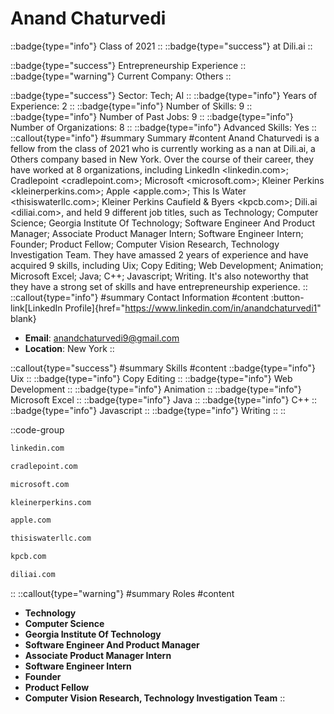 # Anand Chaturvedi
::badge{type="info"}
Class of 2021
::
::badge{type="success"}
 at Dili.ai
::

::badge{type="success"}
Entrepreneurship Experience
::
::badge{type="warning"}
Current Company: Others
::

::badge{type="success"}
Sector: Tech; AI
::
::badge{type="info"}
Years of Experience: 2
::
::badge{type="info"}
Number of Skills: 9
::
::badge{type="info"}
Number of Past Jobs: 9
::
::badge{type="info"}
Number of Organizations: 8
::
::badge{type="info"}
Advanced Skills: Yes
::
::callout{type="info"}
#summary
Summary
#content
Anand Chaturvedi is a fellow from the class of 2021 who is currently working as a nan at Dili.ai, a Others company based in New York. Over the course of their career, they have worked at 8 organizations, including LinkedIn <linkedin.com>; Cradlepoint <cradlepoint.com>; Microsoft <microsoft.com>; Kleiner Perkins <kleinerperkins.com>; Apple <apple.com>; This Is Water <thisiswaterllc.com>; Kleiner Perkins Caufield & Byers <kpcb.com>; Dili.ai <diliai.com>, and held 9 different job titles, such as Technology; Computer Science; Georgia Institute Of Technology; Software Engineer And Product Manager; Associate Product Manager Intern; Software Engineer Intern; Founder; Product Fellow; Computer Vision Research, Technology Investigation Team. They have amassed 2 years of experience and have acquired 9 skills, including Uix; Copy Editing; Web Development; Animation; Microsoft Excel; Java; C++; Javascript; Writing. It's also noteworthy that they have a strong set of skills and have entrepreneurship experience.
::
::callout{type="info"}
#summary
Contact Information
#content
:button-link[LinkedIn Profile]{href="https://www.linkedin.com/in/anandchaturvedi1" blank}
- **Email**: anandchaturvedi9@gmail.com
- **Location**: New York
::

::callout{type="success"}
#summary
Skills
#content
::badge{type="info"}
Uix
::
::badge{type="info"}
Copy Editing
::
::badge{type="info"}
Web Development
::
::badge{type="info"}
Animation
::
::badge{type="info"}
Microsoft Excel
::
::badge{type="info"}
Java
::
::badge{type="info"}
C++
::
::badge{type="info"}
Javascript
::
::badge{type="info"}
Writing
::
::

::code-group
```bash [LinkedIn]
linkedin.com
```
```bash [Cradlepoint]
cradlepoint.com
```
```bash [Microsoft]
microsoft.com
```
```bash [Kleiner Perkins]
kleinerperkins.com
```
```bash [Apple]
apple.com
```
```bash [This Is Water]
thisiswaterllc.com
```
```bash [Kleiner Perkins Caufield & Byers]
kpcb.com
```
```bash [Dili.ai]
diliai.com
```
::
::callout{type="warning"}
#summary
Roles
#content
- **Technology**
- **Computer Science**
- **Georgia Institute Of Technology**
- **Software Engineer And Product Manager**
- **Associate Product Manager Intern**
- **Software Engineer Intern**
- **Founder**
- **Product Fellow**
- **Computer Vision Research, Technology Investigation Team**
::

